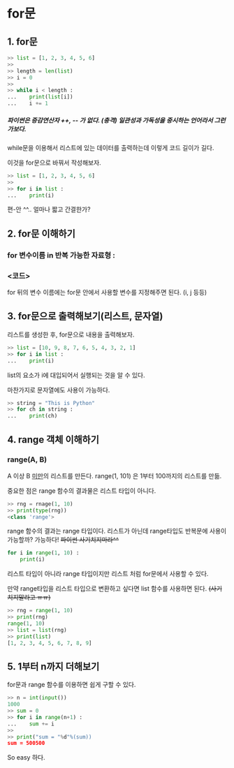 # for문

## 1. for문

```python
>> list = [1, 2, 3, 4, 5, 6]
>> 
>> length = len(list)
>> i = 0
>> 
>> while i < length :
...    print(list[i])
...    i += 1
```

##### 파이썬은 증감연산자 ++, -- 가 없다. (충격) 일관성과 가독성을 중시하는 언어라서 그런가보다.

while문을 이용해서 리스트에 있는 데이터를 출력하는데 이렇게 코드 길이가 길다.

이것을 for문으로 바꿔서 작성해보자.



```python
>> list = [1, 2, 3, 4, 5, 6]
>> 
>> for i in list :
...    print(i)
```

편-안 ^^.. 얼마나 짧고 간결한가?



## 2. for문 이해하기

### for 변수이름 in 반복 가능한 자료형 :

### 		<코드>

for 뒤의 변수 이름에는 for문 안에서 사용할 변수를 지정해주면 된다. (i, j 등등)



## 3. for문으로 출력해보기(리스트, 문자열)

리스트를 생성한 후, for문으로 내용을 출력해보자.

```python
>> list = [10, 9, 8, 7, 6, 5, 4, 3, 2, 1]
>> for i in list :
...    print(i)
```

list의 요소가 i에 대입되어서 실행되는 것을 알 수 있다.

마찬가지로 문자열에도 사용이 가능하다.

```python
>> string = "This is Python"
>> for ch in string :
...    print(ch)
```



## 4. range 객체 이해하기

### range(A, B)

A 이상 B <u>미만</u>의 리스트를 만든다. range(1, 101) 은 1부터 100까지의 리스트를 만듦.

중요한 점은 range 함수의 결과물은 리스트 타입이 아니다.

```python
>> rng = rnage(1, 10)
>> print(type(rng))
<class 'range'>
```

range 함수의 결과는 range 타입이다. 리스트가 아닌데 range타입도 반복문에 사용이 가능할까? 가능하다! ~~파이썬 사기치지마라^^~~

```python
for i in range(1, 10) :
	print(i)
```

리스트 타입이 아니라 range 타입이지만 리스트 처럼 for문에서 사용할 수 있다.



만약 range타입을 리스트 타입으로 변환하고 싶다면 list 함수를 사용하면 된다. ~~(사기치지말라고 ㅠㅠ)~~

```python
>> rng = range(1, 10)
>> print(rng)
range(1, 10)
>> list = list(rng)
>> print(list)
[1, 2, 3, 4, 5, 6, 7, 8, 9]
```



## 5. 1부터 n까지 더해보기

for문과 range 함수를 이용하면 쉽게 구할 수 있다.

```python
>> n = int(input())
1000
>> sum = 0
>> for i in range(n+1) :
...    sum += i
>>    
>> print("sum = "%d"%(sum))
sum = 500500
```

So easy 하다.